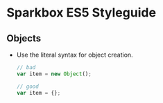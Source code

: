 # Sparkbox ES5 Styleguide

## Objects

  - Use the literal syntax for object creation.

    ```javascript
    // bad
    var item = new Object();

    // good
    var item = {};
    ```
